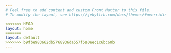 ```yaml
---
# Feel free to add content and custom Front Matter to this file.
# To modify the layout, see https://jekyllrb.com/docs/themes/#overriding-theme-defaults

<<<<<<< HEAD
layout: home
=======
layout: default
>>>>>>> b9fbe983662db5768936da557f5a0eec1c6bc60b
---
```

